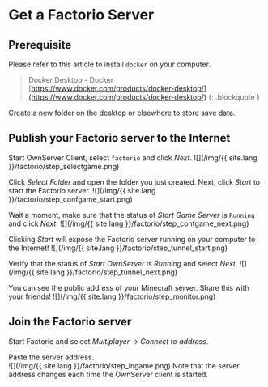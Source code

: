 # Get a Factorio Server
## Prerequisite
Please refer to this article to install `docker` on your computer.

> Docker Desktop - Docker  
> [https://www.docker.com/products/docker-desktop/](https://www.docker.com/products/docker-desktop/)
{: .blockquote }

Create a new folder on the desktop or elsewhere to store save data.  

## Publish your Factorio server to the Internet
Start OwnServer Client, select `factorio` and click *Next*.
![](/img/{{ site.lang }}/factorio/step_selectgame.png)

Click *Select Folder* and open the folder you just created.
Next, click *Start* to start the Factorio server.
![](/img/{{ site.lang }}/factorio/step_confgame_start.png)

Wait a moment, make sure that the status of *Start Game Server* is `Running` and click *Next*.
![](/img/{{ site.lang }}/factorio/step_confgame_next.png)

Clicking *Start* will expose the Factorio server running on your computer to the Internet!
![](/img/{{ site.lang }}/factorio/step_tunnel_start.png)

Verify that the status of *Start OwnServer* is *Running* and select *Next*.
![](/img/{{ site.lang }}/factorio/step_tunnel_next.png)

You can see the public address of your Minecraft server. Share this with your friends!
![](/img/{{ site.lang }}/factorio/step_monitor.png)

## Join the Factorio server
Start Factorio and select *Multiplayer* -> *Connect to address*.  

Paste the server address.  
![](/img/{{ site.lang }}/factorio/step_ingame.png)
Note that the server address changes each time the OwnServer client is started.
